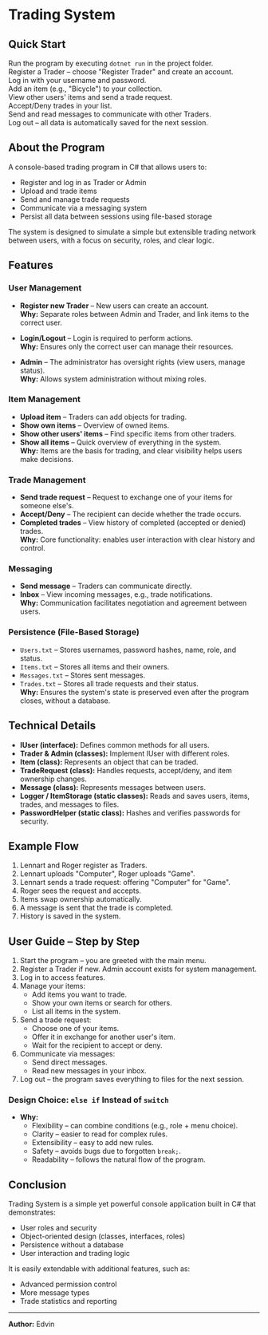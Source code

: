 # Trading System

## Quick Start

Run the program by executing `dotnet run` in the project folder.  
Register a Trader – choose "Register Trader" and create an account.  
Log in with your username and password.  
Add an item (e.g., "Bicycle") to your collection.  
View other users' items and send a trade request.  
Accept/Deny trades in your list.  
Send and read messages to communicate with other Traders.  
Log out – all data is automatically saved for the next session.

## About the Program

A console-based trading program in C# that allows users to:

- Register and log in as Trader or Admin
- Upload and trade items
- Send and manage trade requests
- Communicate via a messaging system
- Persist all data between sessions using file-based storage

The system is designed to simulate a simple but extensible trading network between users, with a focus on security, roles, and clear logic.

## Features

### User Management

- **Register new Trader** – New users can create an account.  
  **Why:** Separate roles between Admin and Trader, and link items to the correct user.

- **Login/Logout** – Login is required to perform actions.  
  **Why:** Ensures only the correct user can manage their resources.

- **Admin** – The administrator has oversight rights (view users, manage status).  
  **Why:** Allows system administration without mixing roles.

### Item Management

- **Upload item** – Traders can add objects for trading.  
- **Show own items** – Overview of owned items.  
- **Show other users' items** – Find specific items from other traders.  
- **Show all items** – Quick overview of everything in the system.  
**Why:** Items are the basis for trading, and clear visibility helps users make decisions.

### Trade Management

- **Send trade request** – Request to exchange one of your items for someone else's.  
- **Accept/Deny** – The recipient can decide whether the trade occurs.  
- **Completed trades** – View history of completed (accepted or denied) trades.  
**Why:** Core functionality: enables user interaction with clear history and control.

### Messaging

- **Send message** – Traders can communicate directly.  
- **Inbox** – View incoming messages, e.g., trade notifications.  
**Why:** Communication facilitates negotiation and agreement between users.

### Persistence (File-Based Storage)

- `Users.txt` – Stores usernames, password hashes, name, role, and status.  
- `Items.txt` – Stores all items and their owners.  
- `Messages.txt` – Stores sent messages.  
- `Trades.txt` – Stores all trade requests and their status.  
**Why:** Ensures the system's state is preserved even after the program closes, without a database.

## Technical Details

- **IUser (interface):** Defines common methods for all users.  
- **Trader & Admin (classes):** Implement IUser with different roles.  
- **Item (class):** Represents an object that can be traded.  
- **TradeRequest (class):** Handles requests, accept/deny, and item ownership changes.  
- **Message (class):** Represents messages between users.  
- **Logger / ItemStorage (static classes):** Reads and saves users, items, trades, and messages to files.  
- **PasswordHelper (static class):** Hashes and verifies passwords for security.

## Example Flow

1. Lennart and Roger register as Traders.  
2. Lennart uploads "Computer", Roger uploads "Game".  
3. Lennart sends a trade request: offering "Computer" for "Game".  
4. Roger sees the request and accepts.  
5. Items swap ownership automatically.  
6. A message is sent that the trade is completed.  
7. History is saved in the system.

## User Guide – Step by Step

1. Start the program – you are greeted with the main menu.  
2. Register a Trader if new. Admin account exists for system management.  
3. Log in to access features.  
4. Manage your items:  
   - Add items you want to trade.  
   - Show your own items or search for others.  
   - List all items in the system.  
5. Send a trade request:  
   - Choose one of your items.  
   - Offer it in exchange for another user's item.  
   - Wait for the recipient to accept or deny.  
6. Communicate via messages:  
   - Send direct messages.  
   - Read new messages in your inbox.  
7. Log out – the program saves everything to files for the next session.

### Design Choice: `else if` Instead of `switch`

- **Why:**  
  - Flexibility – can combine conditions (e.g., role + menu choice).  
  - Clarity – easier to read for complex rules.  
  - Extensibility – easy to add new rules.  
  - Safety – avoids bugs due to forgotten `break;`.  
  - Readability – follows the natural flow of the program.

## Conclusion

Trading System is a simple yet powerful console application built in C# that demonstrates:

- User roles and security
- Object-oriented design (classes, interfaces, roles)
- Persistence without a database
- User interaction and trading logic

It is easily extendable with additional features, such as:

- Advanced permission control
- More message types
- Trade statistics and reporting

---

**Author:** Edvin
